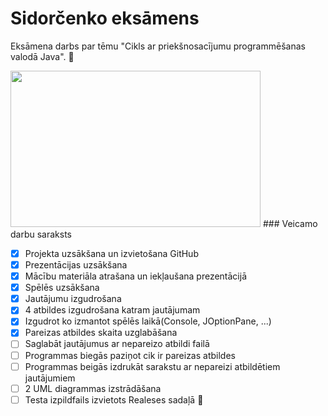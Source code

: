 # Sidorčenko eksāmens
Eksāmena darbs par tēmu "Cikls ar priekšnosacījumu programmēšanas valodā Java". :face_with_head_bandage:

<img src="https://static.lsm.lv/media/2016/06/large/0/5s3y.jpg" data-canonical-src="https://static.lsm.lv/media/2016/06/large/0/5s3y.jpg" width="400" height="250" />
### Veicamo darbu saraksts

- [x] Projekta uzsākšana un izvietošana GitHub
- [x] Prezentācijas uzsākšana
- [x] Mācību materiāla atrašana un iekļaušana prezentācijā
- [x] Spēlēs uzsākšana 
- [x] Jautājumu izgudrošana
- [x] 4 atbildes izgudrošana katram jautājumam
- [x] Izgudrot ko izmantot spēlēs laikā(Console, JOptionPane, ...)
- [x] Pareizas atbildes skaita uzglabāšana
- [ ] Saglabāt jautājumus ar nepareizo atbildi failā
- [ ] Programmas biegās paziņot cik ir pareizas atbildes
- [ ] Programmas beigās izdrukāt sarakstu ar nepareizi atbildētiem jautājumiem
- [ ] 2 UML diagrammas izstrādāšana 
- [ ] Testa izpildfails izvietots Realeses sadaļā :100:
